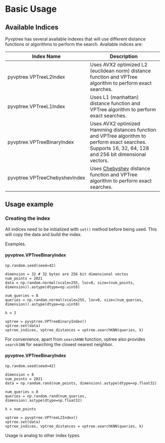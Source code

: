 # Basic Usage

## Available Indices

Pyvptree has several available indexes that will use different distance functions or algorithms to perform the search.
Available indices are:

| Index Name                     | Description                                                                                                                                                                                                                                       |
|--------------------------------|---------------------------------------------------------------------------------------------------------------------------------------------------------------------------------------------------------------------------------------------------|
| pyvptree.VPTreeL2Index         | Uses AVX2 optimized L2 (euclidean norm) distance function and VPTree algorithm to perform exact searches.                                                                                                                                         |
| pyvptree.VPTreeL1Index         | Uses L1 (manhattan) distance function and VPTree algorithm to perform exact searches.                                                                                                                                                             |
| pyvptree.VPTreeBinaryIndex     | Uses AVX2 optimized Hamming distances function and VPTree algorithm to perform exact searches. Supports 16, 32, 64, 128 and 256 bit dimensional vectors.                                                                                                                                                     |
| pyvptree.VPTreeChebyshevIndex  | Uses [Chebyshev](https://en.wikipedia.org/wiki/Chebyshev_distance) distance function and VPTree algorithm to perform exact searches. |

## Usage example

### Creating the index

All indices need to be initialized with `set()` method before being used. This will copy the data and build the index.


Examples.


#### pyvptree.VPTreeBinaryIndex

```
np.random.seed(seed=42)

dimension = 32 # 32 bytes are 256 bit dimensional vectos
num_points = 2021
data = np.random.normal(scale=255, loc=0, size=(num_points, dimension)).astype(dtype=np.uint8)

num_queries = 8
queries = np.random.normal(scale=255, loc=0, size=(num_queries, dimension)).astype(dtype=np.uint8)

k = 2

vptree = pyvptree.VPTreeBinaryIndex()
vptree.set(data)
vptree_indices, vptree_distances = vptree.searchKNN(queries, k)
```

For convenience, apart from `searchKNN` function, vptree also provides `search1NN` for searching the closest nearest neighbor.

#### pyvptree.VPTreeBinaryIndex

```
np.random.seed(seed=42)

dimension = 8
num_points = 2021
data = np.random.rand(num_points, dimension).astype(dtype=np.float32)

num_queries = 8
queries = np.random.rand(num_queries, dimension).astype(dtype=np.float32)

k = num_points

vptree = pyvptree.VPTreeL2Index()
vptree.set(data)
vptree_indices, vptree_distances = vptree.searchKNN(queries, k)
```

Usage is analog to other index types.

